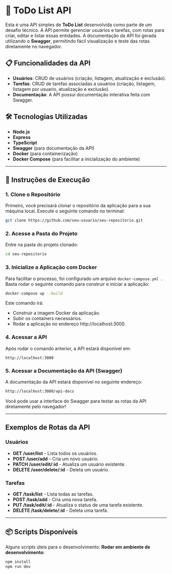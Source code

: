# 📝 ToDo List API

Esta é uma API simples de **ToDo List** desenvolvida como parte de um desafio técnico. A API permite gerenciar usuários e tarefas, com rotas para criar, editar e listar essas entidades. A documentação da API foi gerada utilizando o **Swagger**, permitindo fácil visualização e teste das rotas diretamente no navegador.

## 📋 Funcionalidades da API
- **Usuários**: CRUD de usuários (criação, listagem, atualização e exclusão).
- **Tarefas**: CRUD de tarefas associadas a usuários (criação, listagem, listagem por usuario, atualização e exclusão).
- **Documentação**: A API possui documentação interativa feita com Swagger.

## 🛠️ Tecnologias Utilizadas
- **Node.js**
- **Express**
- **TypeScript**
- **Swagger** (para documentação da API)
- **Docker** (para containerização)
- **Docker Compose** (para facilitar a inicialização do ambiente)

---

## 🚀 Instruções de Execução

### 1. Clone o Repositório
Primeiro, você precisará clonar o repositório da aplicação para a sua máquina local. Execute o seguinte comando no terminal:

```bash
git clone https://github.com/seu-usuario/seu-repositorio.git
```

### 2. Acesse a Pasta do Projeto
Entre na pasta do projeto clonado:

```bash
cd seu-repositorio
```
### 3. Inicialize a Aplicação com Docker
Para facilitar o processo, foi configurado um arquivo ```docker-compose.yml ```. Basta rodar o seguinte comando para construir e iniciar a aplicação:

```bash
docker-compose up --build
```
Este comando irá:
- Construir a imagem Docker da aplicação.
- Subir os containers necessários.
- Rodar a aplicação no endereço http://localhost:3000.

### 4. Acessar a API
Após rodar o comando anterior, a API estará disponível em:

```arduino
http://localhost:3000
```

### 5. Acessar a Documentação da API (Swagger)
A documentação da API estará disponível no seguinte endereço:

```bash
http://localhost:3000/api-docs
```
Você pode usar a interface do Swagger para testar as rotas da API diretamente pelo navegador!

---

## Exemplos de Rotas da API
### Usuários
- **GET /user/list** - Lista todos os usuários.
- **POST /user/add** - Cria um novo usuário.
- **PATCH /user/edit/:id** - Atualiza um usuário existente.
- **DELETE /user/delete/:id** - Deleta um usuário.
### Tarefas
- **GET /task/list** - Lista todas as tarefas.
- **POST /task/add** - Cria uma nova tarefa.
- **PUT /task/edit/:id** - Atualiza o status de uma tarefa existente.
- **DELETE /task/delete/:id** - Deleta uma tarefa.

---
## 📦 Scripts Disponíveis
Alguns scripts úteis para o desenvolvimento:
**Rodar em ambiente de desenvolvimento:**
```bash
npm install
npm run dev
```
